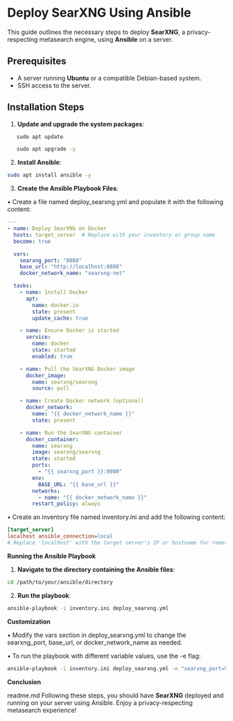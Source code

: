 # Deploy SearXNG Using Ansible

This guide outlines the necessary steps to deploy **SearXNG**, a privacy-respecting metasearch engine, using **Ansible** on a server.

## Prerequisites

- A server running **Ubuntu** or a compatible Debian-based system.
- SSH access to the server.

## Installation Steps

1. **Update and upgrade the system packages**:

``` bash
   sudo apt update

   sudo apt upgrade -y
```

2. **Install Ansible**:
   
``` bash
sudo apt install ansible -y
```

   
3. **Create the Ansible Playbook Files**:

• Create a file named deploy_searxng.yml and populate it with the following content:
   

``` yaml
---
- name: Deploy SearXNG on Docker
  hosts: target_server  # Replace with your inventory or group name
  become: true

  vars:
    searxng_port: "8888"
    base_url: "http://localhost:8888"
    docker_network_name: "searxng-net"

  tasks:
    - name: Install Docker
      apt:
        name: docker.io
        state: present
        update_cache: true

    - name: Ensure Docker is started
      service:
        name: docker
        state: started
        enabled: true

    - name: Pull the SearXNG Docker image
      docker_image:
        name: searxng/searxng
        source: pull

    - name: Create Docker network (optional)
      docker_network:
        name: "{{ docker_network_name }}"
        state: present

    - name: Run the SearXNG container
      docker_container:
        name: searxng
        image: searxng/searxng
        state: started
        ports:
          - "{{ searxng_port }}:8080"
        env:
          BASE_URL: "{{ base_url }}"
        networks:
          - name: "{{ docker_network_name }}"
        restart_policy: always

```

• Create an inventory file named inventory.ini and add the following content:

``` ini
[target_server]
localhost ansible_connection=local
# Replace 'localhost' with the target server's IP or hostname for remote deployment.
```


**Running the Ansible Playbook**


1. **Navigate to the directory containing the Ansible files**:

``` bash
cd /path/to/your/ansible/directory
```


2. **Run the playbook**:

``` bash
ansible-playbook -i inventory.ini deploy_searxng.yml
```


**Customization**

• Modify the vars section in deploy_searxng.yml to change the searxng_port, base_url, or docker_network_name as needed.

• To run the playbook with different variable values, use the -e flag:

``` bash
ansible-playbook -i inventory.ini deploy_searxng.yml -e "searxng_port=9999 base_url=http://example.com"
```


**Conclusion**

readme.md
Following these steps, you should have **SearXNG** deployed and running on your server using Ansible. Enjoy a privacy-respecting metasearch experience!

